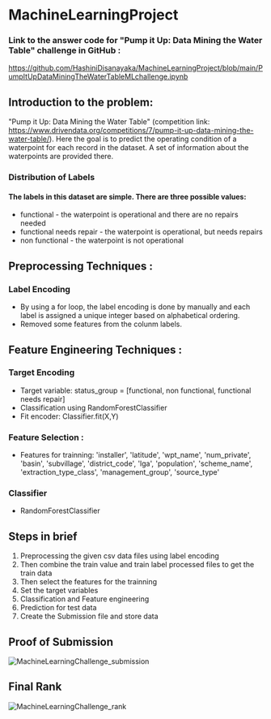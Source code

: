 # MachineLearningProject

### Link to the answer code for "Pump it Up: Data Mining the Water Table" challenge in GitHub :
https://github.com/HashiniDisanayaka/MachineLearningProject/blob/main/PumpItUpDataMiningTheWaterTableMLchallenge.ipynb

## Introduction to the problem:

"Pump it Up: Data Mining the Water Table" (competition link: https://www.drivendata.org/competitions/7/pump-it-up-data-mining-the-water-table/). Here the goal is to predict the operating condition of a waterpoint for each record in the dataset. A set of information about the waterpoints are provided there. 

### Distribution of Labels
#### The labels in this dataset are simple. There are three possible values:

* functional - the waterpoint is operational and there are no repairs needed
* functional needs repair - the waterpoint is operational, but needs repairs
* non functional - the waterpoint is not operational

## Preprocessing Techniques :
### Label Encoding
* By using a for loop, the label encoding is done by manually and each label is assigned a unique integer based on alphabetical ordering.
* Removed some features from the colunm labels.

## Feature Engineering Techniques : 
### Target Encoding
* Target variable: status_group = [functional, non functional, functional needs repair]
* Classification using RandomForestClassifier
* Fit encoder: Classifier.fit(X,Y)
### Feature Selection : 
* Features for trainning: 'installer', 'latitude', 'wpt_name', 'num_private', 'basin', 'subvillage', 'district_code', 'lga', 'population', 'scheme_name', 'extraction_type_class', 'management_group', 'source_type'
### Classifier
* RandomForestClassifier

## Steps in brief 
1. Preprocessing the given csv data files using label encoding 
2. Then combine the train value and train label processed files to get the train data
3. Then select the features for the trainning
4. Set the target variables
5. Classification and Feature engineering
6. Prediction for test data
7. Create the Submission file and store data

## Proof of Submission
![MachineLearningChallenge_submission](https://user-images.githubusercontent.com/47105941/133821927-c4e1681e-e1e7-4a05-8ef9-91297ea155df.png)

## Final Rank
![MachineLearningChallenge_rank](https://user-images.githubusercontent.com/47105941/133821781-18bcdf65-4bce-4504-8f04-aeb83221722c.png)

